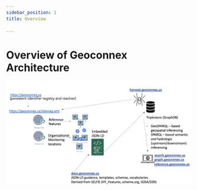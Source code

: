 ```yaml
---
sidebar_position: 1
title: Overview

---
```


# Overview of Geoconnex Architecture

![architecture diagram](./assets/bigpicture.png)